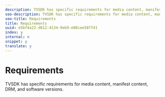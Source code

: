 ```yaml
---
description: TVSDK has specific requirements for media content, manifest content, DRM, and software versions.
seo-description: TVSDK has specific requirements for media content, manifest content, DRM, and software versions.
seo-title: Requirements
title: Requirements
uuid: e5bf4a22-d812-4134-9eb9-e08cee58ff41
index: y
internal: n
snippet: y
translate: y
---
```


# Requirements

TVSDK has specific requirements for media content, manifest content, DRM, and software versions.

